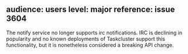 audience: users
level: major
reference: issue 3604
---
The notify service no longer supports irc notifications.  IRC is declining in popularity and no known deployments of Taskcluster support this functionality, but it is nonetheless considered a breaking API change.

